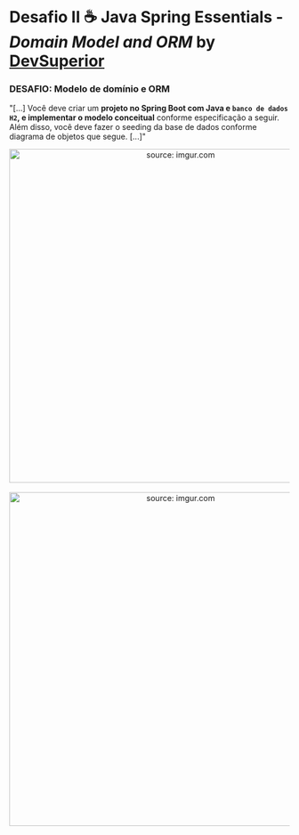 # Desafio II ☕ Java Spring Essentials - _Domain Model and ORM_ by [DevSuperior](https://devsuperior.com.br)

### DESAFIO: Modelo de domínio e ORM

"[...] Você deve criar um **projeto no Spring Boot com Java e `banco de dados H2`, e implementar o modelo
conceitual** conforme especificação a seguir. Além disso, você deve fazer o seeding da base de dados
conforme diagrama de objetos que segue. [...]"

<div align="center">
<a href="https://imgur.com/VPmN9RU"><img width="600px" src="https://i.imgur.com/VPmN9RU.jpg" title="source: imgur.com" /></a>
<br> <br>
<a href="https://imgur.com/VPmN9RU"><img width="600px" src="https://i.imgur.com/VPmN9RU.jpg" title="source: imgur.com" /></a>
</div>
